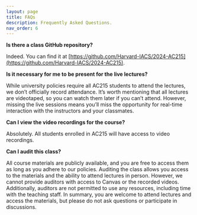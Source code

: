 ```yaml
---
layout: page
title: FAQs
description: Frequently Asked Questions.
nav_order: 6
---
```



**Is there a class GitHub repository?**

Indeed. You can find it at [https://github.com/Harvard-IACS/2024-AC215](https://github.com/Harvard-IACS/2024-AC215).

**Is it necessary for me to be present for the live lectures?**

While university policies require all AC215 students to attend the lectures, we don’t officially record attendance. It’s worth mentioning that all lectures are videotaped, so you can watch them later if you can’t attend. However, missing the live sessions means you’ll miss the opportunity for real-time interaction with the instructors and your classmates.

**Can I view the video recordings for the course?**

Absolutely. All students enrolled in AC215 will have access to video recordings.

**Can I audit this class?** 

All course materials are publicly available, and you are free to access them as long as you adhere to our policies.
Auditing the class allows you access to the materials and the ability to attend lectures in person. However, we cannot provide auditors with access to Canvas or the recorded videos. Additionally, auditors are not permitted to use any resources, including time with the teaching staff. In summary, you are welcome to attend lectures and access the materials, but please do not ask questions or participate in discussions.


